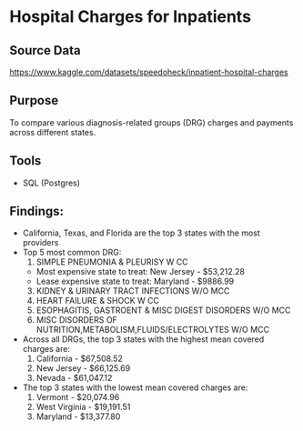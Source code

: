 # Hospital Charges for Inpatients
## Source Data
https://www.kaggle.com/datasets/speedoheck/inpatient-hospital-charges

## Purpose
To compare various diagnosis-related groups (DRG) charges and payments across different states.

## Tools
- SQL (Postgres)

## Findings:
- California, Texas, and Florida are the top 3 states with the most providers
- Top 5 most common DRG:
  1. SIMPLE PNEUMONIA & PLEURISY W CC
    - Most expensive state to treat: New Jersey - $53,212.28
    - Lease expensive state to treat: Maryland - $9886.99
  3. KIDNEY & URINARY TRACT INFECTIONS W/O MCC
  4. HEART FAILURE & SHOCK W CC
  5. ESOPHAGITIS, GASTROENT & MISC DIGEST DISORDERS W/O MCC
  6. MISC DISORDERS OF NUTRITION,METABOLISM,FLUIDS/ELECTROLYTES W/O MCC
- Across all DRGs, the top 3 states with the highest mean covered charges are:
  1. California - $67,508.52
  2. New Jersey - $66,125.69
  3. Nevada - $61,047.12
- The top 3 states with the lowest mean covered charges are:
  1. Vermont - $20,074.96
  2. West Virginia - $19,191.51
  3. Maryland - $13,377.80

